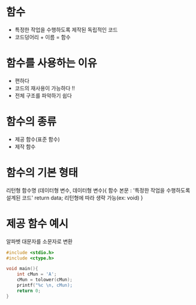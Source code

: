# 함수
- 특정한 작업을 수행하도록 제작된 독립적인 코드
- 코드덩어리 + 이름 = 함수

# 함수를 사용하는 이유
- 편하다
- 코드의 재사용이 가능하다 !!
- 전체 구조를 파악하기 쉽다

# 함수의 종류

- 제공 함수(표준 함수)
- 제작 함수

# 함수의 기본 형태
리턴형 함수명 (데이터형 변수, 데이터형 변수){
    함수 본문 : '특정한 작업을 수행하도록 설계된 코드'
    return data; 리턴형에 따라 생략 가능(ex: void)
}

# 제공 함수 예시
 알파벳 대문자를 소문자로 변환

```c
#include <stdio.h>
#include <ctype.h>

void main(){
    int cMun = 'A';
    cMun = tolower(cMun);
    printf("%c \n, cMun);
    return 0;
}
```